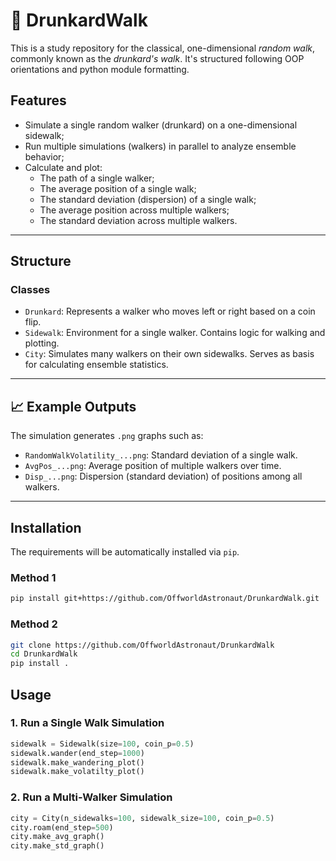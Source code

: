 # 🍺 DrunkardWalk

This is a study repository for the classical, one-dimensional *random walk*, commonly known as the *drunkard's walk*. It's structured following OOP orientations and python module formatting. 

## Features

- Simulate a single random walker (drunkard) on a one-dimensional sidewalk;
- Run multiple simulations (walkers) in parallel to analyze ensemble behavior;
- Calculate and plot:
  - The path of a single walker;
  - The average position of a single walk;
  - The standard deviation (dispersion) of a single walk;
  - The average position across multiple walkers;
  - The standard deviation across multiple walkers.

---

## Structure

### Classes

- `Drunkard`: Represents a walker who moves left or right based on a coin flip.
- `Sidewalk`: Environment for a single walker. Contains logic for walking and plotting.
- `City`: Simulates many walkers on their own sidewalks. Serves as basis for calculating ensemble statistics.

---

## 📈 Example Outputs

The simulation generates `.png` graphs such as:
- `RandomWalkVolatility_...png`: Standard deviation of a single walk.
- `AvgPos_...png`: Average position of multiple walkers over time.
- `Disp_...png`: Dispersion (standard deviation) of positions among all walkers.

---

## Installation

The requirements will be automatically installed via ``pip``.

### Method 1

```bash
pip install git+https://github.com/OffworldAstronaut/DrunkardWalk.git
```

### Method 2

```bash
git clone https://github.com/OffworldAstronaut/DrunkardWalk
cd DrunkardWalk
pip install .
```

## Usage

### 1. Run a Single Walk Simulation

```python
sidewalk = Sidewalk(size=100, coin_p=0.5)
sidewalk.wander(end_step=1000)
sidewalk.make_wandering_plot()
sidewalk.make_volatilty_plot()
```

### 2. Run a Multi-Walker Simulation

```python
city = City(n_sidewalks=100, sidewalk_size=100, coin_p=0.5)
city.roam(end_step=500)
city.make_avg_graph()
city.make_std_graph()
```